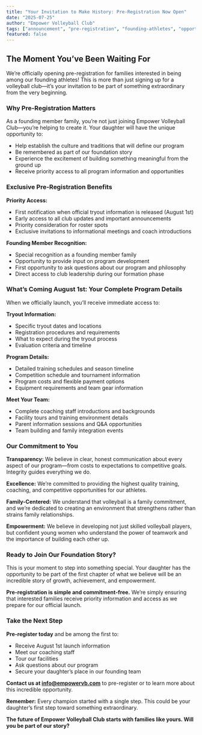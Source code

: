 ```yaml
---
title: "Your Invitation to Make History: Pre-Registration Now Open"
date: "2025-07-25"
author: "Empower Volleyball Club"
tags: ["announcement", "pre-registration", "founding-athletes", "opportunity", "launch"]
featured: false
---
```


## The Moment You’ve Been Waiting For

We’re officially opening pre-registration for families interested in being among our founding athletes! This is more than just signing up for a volleyball club—it’s your invitation to be part of something extraordinary from the very beginning.

### Why Pre-Registration Matters

As a founding member family, you’re not just joining Empower Volleyball Club—you’re helping to create it. Your daughter will have the unique opportunity to:
- Help establish the culture and traditions that will define our program
- Be remembered as part of our foundation story
- Experience the excitement of building something meaningful from the ground up
- Receive priority access to all program information and opportunities

### Exclusive Pre-Registration Benefits

**Priority Access:**
- First notification when official tryout information is released (August 1st)
- Early access to all club updates and important announcements
- Priority consideration for roster spots
- Exclusive invitations to informational meetings and coach introductions

**Founding Member Recognition:**
- Special recognition as a founding member family
- Opportunity to provide input on program development
- First opportunity to ask questions about our program and philosophy
- Direct access to club leadership during our formation phase

### What’s Coming August 1st: Your Complete Program Details

When we officially launch, you’ll receive immediate access to:

**Tryout Information:**
- Specific tryout dates and locations
- Registration procedures and requirements
- What to expect during the tryout process
- Evaluation criteria and timeline

**Program Details:**
- Detailed training schedules and season timeline
- Competition schedule and tournament information
- Program costs and flexible payment options
- Equipment requirements and team gear information

**Meet Your Team:**
- Complete coaching staff introductions and backgrounds
- Facility tours and training environment details
- Parent information sessions and Q&A opportunities
- Team building and family integration events

### Our Commitment to You

**Transparency:** We believe in clear, honest communication about every aspect of our program—from costs to expectations to competitive goals. Integrity guides everything we do.

**Excellence:** We’re committed to providing the highest quality training, coaching, and competitive opportunities for our athletes.

**Family-Centered:** We understand that volleyball is a family commitment, and we’re dedicated to creating an environment that strengthens rather than strains family relationships.

**Empowerment:** We believe in developing not just skilled volleyball players, but confident young women who understand the power of teamwork and the importance of building each other up.

### Ready to Join Our Foundation Story?

This is your moment to step into something special. Your daughter has the opportunity to be part of the first chapter of what we believe will be an incredible story of growth, achievement, and empowerment.

**Pre-registration is simple and commitment-free.** We’re simply ensuring that interested families receive priority information and access as we prepare for our official launch.

### Take the Next Step

**Pre-register today** and be among the first to:
- Receive August 1st launch information
- Meet our coaching staff
- Tour our facilities
- Ask questions about our program
- Secure your daughter’s place in our founding team

**Contact us at [info@empowervb.com](mailto:info@empowervb.com)** to pre-register or to learn more about this incredible opportunity.

**Remember:** Every champion started with a single step. This could be your daughter’s first step toward something extraordinary.

**The future of Empower Volleyball Club starts with families like yours. Will you be part of our story?** 